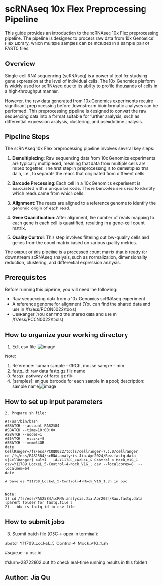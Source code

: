 # scRNAseq 10x Flex Preprocessing Pipeline

This guide provides an introduction to the scRNAseq 10x Flex preprocessing pipeline. The pipeline is designed to process raw data from 10x Genomics' Flex Library, which multiple samples can be included in a sample pair of FASTQ files.

## Overview

Single-cell RNA sequencing (scRNAseq) is a powerful tool for studying gene expression at the level of individual cells. The 10x Genomics platform is widely used for scRNAseq due to its ability to profile thousands of cells in a high-throughput manner. 

However, the raw data generated from 10x Genomics experiments require significant preprocessing before downstream bioinformatic analyses can be performed. This preprocessing pipeline is designed to convert the raw sequencing data into a format suitable for further analysis, such as differential expression analysis, clustering, and pseudotime analysis.

## Pipeline Steps

The scRNAseq 10x Flex preprocessing pipeline involves several key steps:

1. **Demultiplexing**: Raw sequencing data from 10x Genomics experiments are typically multiplexed, meaning that data from multiple cells are mixed together. The first step in preprocessing is to demultiplex this data, i.e., to separate the reads that originated from different cells.

2. **Barcode Processing**: Each cell in a 10x Genomics experiment is associated with a unique barcode. These barcodes are used to identify which reads came from which cells.

3. **Alignment**: The reads are aligned to a reference genome to identify the genomic origin of each read.

4. **Gene Quantification**: After alignment, the number of reads mapping to each gene in each cell is quantified, resulting in a gene-cell count matrix.

5. **Quality Control**: This step involves filtering out low-quality cells and genes from the count matrix based on various quality metrics.

The output of this pipeline is a processed count matrix that is ready for downstream scRNAseq analysis, such as normalization, dimensionality reduction, clustering, and differential expression analysis.

## Prerequisites

Before running this pipeline, you will need the following:

- Raw sequencing data from a 10x Genomics scRNAseq experiment
- A reference genome for alignment (You can find the shared data and use in /fs/ess/PCON0022/tools)
- CellRanger (You can find the shared data and use in /fs/ess/PCON0022/tools)


## How to organize your working directory

1. Edit csv file:
![image](https://github.com/user-attachments/assets/a0f3a9a0-7a70-43ef-9917-ab48c7681712)

Note:
1) Reference: human sample - GRCh, mouse sample - mm
2) fastq_id: raw data fastq.gz file name
3) fasqs: pathway of fastq.gz file
4) [samples]: unique barcode for each sample in a pool; description: sample name![image](https://github.com/user-attachments/assets/e357f15e-23ae-40a7-8782-f57794c37674)



## How to set up input parameters
	2. Prepare sh file:
	
	#!/usr/bin/bash
	#SBATCH --account PAS2584
	#SBATCH --time=10:00:00
	#SBATCH --nodes=1 
	#SBATCH --ntasks=8
	#SBATCH --mem=64GB
	date
	CellRanger=/fs/ess/PCON0022/tools/cellranger-7.1.0/cellranger
	cd /fs/ess/PAS2584/scRNA.analysis.Jia.Apr2024/Raw.fastq.data
	${CellRanger} multi --id=Y11789_LockeL_5-Control-4-Mock_V1G_1 --csv=Y11789_LockeL_5-Control-4-Mock_V1G_1.csv --localcores=8  --localmem=64
	date
 
	# Save as Y11789_LockeL_5-Control-4-Mock_V1G_1.sh in osc
	
	
	Note: 
	1) cd /fs/ess/PAS2584/scRNA.analysis.Jia.Apr2024/Raw.fastq.data (parent folder for fastq.file )
	2) --id= is fastq_id in csv file

## How to submit jobs
3. Submit batch file (OSC-> open in terminal):

sbatch Y11789_LockeL_5-Control-4-Mock_V1G_1.sh

#squeue -u osc.id

#slurm-28722802.out (to check real-time running results in this folder)

## Author: Jia Qu

